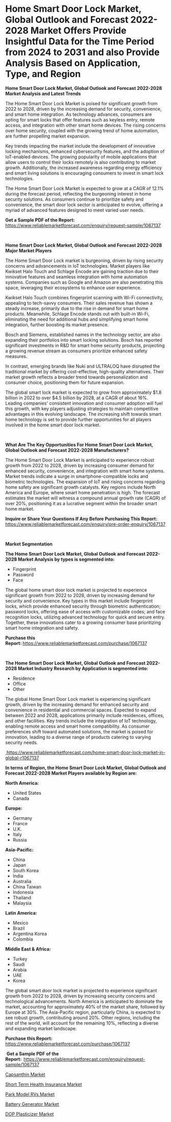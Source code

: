 <p><h1>Home Smart Door Lock Market, Global Outlook and Forecast 2022-2028 Market Offers Provide Insightful Data for the Time Period from 2024 to 2031 and also Provide Analysis Based on Application, Type, and Region</h1></p><p><strong>Home Smart Door Lock Market, Global Outlook and Forecast 2022-2028 Market Analysis and Latest Trends</strong></p>
<p><p>The Home Smart Door Lock Market is poised for significant growth from 2022 to 2028, driven by the increasing demand for security, convenience, and smart home integration. As technology advances, consumers are opting for smart locks that offer features such as keyless entry, remote access, and integration with other smart home devices. The rising concerns over home security, coupled with the growing trend of home automation, are further propelling market expansion.</p><p>Key trends impacting the market include the development of innovative locking mechanisms, enhanced cybersecurity features, and the adoption of IoT-enabled devices. The growing popularity of mobile applications that allow users to control their locks remotely is also contributing to market growth. Additionally, the increased awareness regarding energy efficiency and smart living solutions is encouraging consumers to invest in smart lock technologies.</p><p>The Home Smart Door Lock Market is expected to grow at a CAGR of 12.1% during the forecast period, reflecting the burgeoning interest in home security solutions. As consumers continue to prioritize safety and convenience, the smart door lock sector is anticipated to evolve, offering a myriad of advanced features designed to meet varied user needs.</p></p>
<p><strong>Get a Sample PDF of the Report:&nbsp;</strong> <a href="https://www.reliablemarketforecast.com/enquiry/request-sample/1067137">https://www.reliablemarketforecast.com/enquiry/request-sample/1067137</a></p>
<p>&nbsp;</p>
<p><strong>Home Smart Door Lock Market, Global Outlook and Forecast 2022-2028 Major Market Players</strong></p>
<p><p>The Home Smart Door Lock market is burgeoning, driven by rising security concerns and advancements in IoT technologies. Market players like Kwikset Halo Touch and Schlage Encode are gaining traction due to their innovative features and seamless integration with home automation systems. Companies such as Google and Amazon are also penetrating this space, leveraging their ecosystems to enhance user experience.</p><p>Kwikset Halo Touch combines fingerprint scanning with Wi-Fi connectivity, appealing to tech-savvy consumers. Their sales revenue has shown a steady increase, primarily due to the rise in demand for smart home products. Meanwhile, Schlage Encode stands out with built-in Wi-Fi, eliminating the need for additional hubs and simplifying smart home integration, further boosting its market presence.</p><p>Bosch and Siemens, established names in the technology sector, are also expanding their portfolios into smart locking solutions. Bosch has reported significant investments in R&D for smart home security products, projecting a growing revenue stream as consumers prioritize enhanced safety measures.</p><p>In contrast, emerging brands like Nuki and ULTRALOQ have disrupted the traditional market by offering cost-effective, high-quality alternatives. Their market growth reflects a broader trend towards personalization and consumer choice, positioning them for future expansion.</p><p>The global smart lock market is expected to grow from approximately $1.8 billion in 2022 to over $4.5 billion by 2028, at a CAGR of about 16%. Leading companies' consistent innovation and consumer adoption will fuel this growth, with key players adjusting strategies to maintain competitive advantages in this evolving landscape. The increasing shift towards smart home technology is set to provide further opportunities for all players involved in the home smart door lock market.</p></p>
<p>&nbsp;</p>
<p><strong>What Are The Key Opportunities For Home Smart Door Lock Market, Global Outlook and Forecast 2022-2028 Manufacturers?</strong></p>
<p><p>The Home Smart Door Lock Market is anticipated to experience robust growth from 2022 to 2028, driven by increasing consumer demand for enhanced security, convenience, and integration with smart home systems. Market trends indicate a surge in smartphone-compatible locks and biometric technologies. The expansion of IoT and rising concerns regarding home safety are significant growth catalysts. Key regions include North America and Europe, where smart home penetration is high. The forecast estimates the market will witness a compound annual growth rate (CAGR) of over 20%, positioning it as a lucrative segment within the broader smart home market.</p></p>
<p><strong>Inquire or Share Your Questions If Any Before Purchasing This Report:</strong> <a href="https://www.reliablemarketforecast.com/enquiry/pre-order-enquiry/1067137">https://www.reliablemarketforecast.com/enquiry/pre-order-enquiry/1067137</a></p>
<p>&nbsp;</p>
<p><strong>Market Segmentation</strong></p>
<p><strong>The Home Smart Door Lock Market, Global Outlook and Forecast 2022-2028 Market Analysis by types is segmented into:</strong></p>
<p><ul><li>Fingerprint</li><li>Password</li><li>Face</li></ul></p>
<p><p>The global home smart door lock market is projected to experience significant growth from 2022 to 2028, driven by increasing demand for security and convenience. Key types in this market include fingerprint locks, which provide enhanced security through biometric authentication; password locks, offering ease of access with customizable codes; and face recognition locks, utilizing advanced technology for quick and secure entry. Together, these innovations cater to a growing consumer base prioritizing smart home integration and safety.</p></p>
<p><strong>Purchase this Report:&nbsp;</strong><a href="https://www.reliablemarketforecast.com/purchase/1067137">https://www.reliablemarketforecast.com/purchase/1067137</a></p>
<p>&nbsp;</p>
<p><strong>The Home Smart Door Lock Market, Global Outlook and Forecast 2022-2028 Market Industry Research by Application is segmented into:</strong></p>
<p><ul><li>Residence</li><li>Office</li><li>Other</li></ul></p>
<p><p>The global Home Smart Door Lock market is experiencing significant growth, driven by the increasing demand for enhanced security and convenience in residential and commercial spaces. Expected to expand between 2022 and 2028, applications primarily include residences, offices, and other facilities. Key trends include the integration of IoT technology, enabling remote access and smart home compatibility. As consumer preferences shift toward automated solutions, the market is poised for innovation, leading to a diverse range of products catering to varying security needs.</p></p>
<p><a href="https://www.reliablemarketforecast.com/home-smart-door-lock-market-in-global-r1067137">&nbsp;https://www.reliablemarketforecast.com/home-smart-door-lock-market-in-global-r1067137</a></p>
<p><strong>In terms of Region, the Home Smart Door Lock Market, Global Outlook and Forecast 2022-2028 Market Players available by Region are:</strong></p>
<p>
    <p> <strong> North America: </strong>
        <ul>
            <li>United States</li>
            <li>Canada</li>
        </ul>
        </p> 
    <p> <strong> Europe: </strong>
        <ul>
            <li>Germany</li>
            <li>France</li>
            <li>U.K.</li>
            <li>Italy</li>
            <li>Russia</li>
        </ul>
        </p> 
    <p> <strong> Asia-Pacific: </strong>
        <ul>
            <li>China</li>
            <li>Japan</li>
            <li>South Korea</li>
            <li>India</li>
            <li>Australia</li>
            <li>China Taiwan</li>
            <li>Indonesia</li>
            <li>Thailand</li>
            <li>Malaysia</li>
        </ul>
        </p> 
    <p> <strong> Latin America: </strong>
        <ul>
            <li>Mexico</li>
            <li>Brazil</li>
            <li>Argentina Korea</li>
            <li>Colombia</li>
        </ul>
        </p> 
    <p> <strong> Middle East & Africa: </strong>
        <ul>
            <li>Turkey</li>
            <li>Saudi</li>
            <li>Arabia</li>
            <li>UAE</li>
            <li>Korea</li>
        </ul>
    </p>
    </p>
<p><p>The global smart door lock market is projected to experience significant growth from 2022 to 2028, driven by increasing security concerns and technological advancements. North America is anticipated to dominate the market, accounting for approximately 40% of the market share, followed by Europe at 30%. The Asia-Pacific region, particularly China, is expected to see robust growth, contributing around 20%. Other regions, including the rest of the world, will account for the remaining 10%, reflecting a diverse and expanding market landscape.</p></p>
<p><strong>Purchase this Report: </strong><a href="https://www.reliablemarketforecast.com/purchase/1067137">https://www.reliablemarketforecast.com/purchase/1067137</a></p>
<p>&nbsp;<strong>Get a Sample PDF of the Report:&nbsp;&nbsp;</strong><a href="https://www.reliablemarketforecast.com/enquiry/request-sample/1067137">https://www.reliablemarketforecast.com/enquiry/request-sample/1067137</a></p>
<p><strong></strong></p>
<p><p><a href="https://issuu.com/reportprime-2/docs/capsanthin-market-size-2030.pptx_67a7b0183abc0c">Capsanthin Market</a></p><p><a href="https://www.linkedin.com/pulse/global-short-term-health-insurance-market-trends-insights-5kn1f?trackingId=wYwGr1mGRZGUtH56tPnlZQ%3D%3D">Short Term Health Insurance Market</a></p><p><a href="https://medium.com/@juliajacobs244/the-park-model-rvs-market-has-experienced-impressive-growth-in-recent-years-expanding-its-market-c274eb7e72bf">Park Model RVs Market</a></p><p><a href="https://medium.com/@caroline.hamilton5656/what-is-battery-generator-market-2bfe23067bd2">Battery Generator Market</a></p><p><a href="https://issuu.com/reportprime-2/docs/dop-plasticizer-market-size-2030.pp_6b45d97f8f5a33">DOP Plasticizer Market</a></p></p>